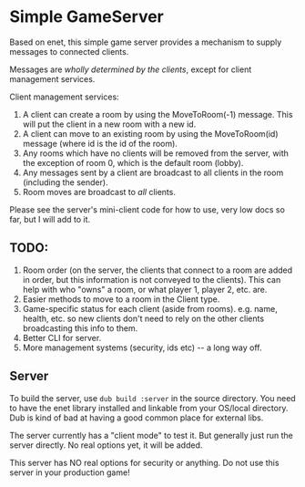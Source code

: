 # Simple GameServer

Based on enet, this simple game server provides a mechanism to supply messages to connected clients.

Messages are *wholly determined by the clients*, except for client management services.

Client management services:

1. A client can create a room by using the MoveToRoom(-1) message. This will put the client in a new room with a new id.
2. A client can move to an existing room by using the MoveToRoom(id) message (where id is the id of the room).
3. Any rooms which have no clients will be removed from the server, with the exception of room 0, which is the default room (lobby).
4. Any messages sent by a client are broadcast to all clients in the room (including the sender).
5. Room moves are broadcast to *all* clients.

Please see the server's mini-client code for how to use, very low docs so far, but I will add to it.

## TODO:

1. Room order (on the server, the clients that connect to a room are added in order, but this information is not conveyed to the clients). This can help with who "owns" a room, or what player 1, player 2, etc. are.
2. Easier methods to move to a room in the Client type.
3. Game-specific status for each client (aside from rooms). e.g. name, health, etc. so new clients don't need to rely on the other clients broadcasting this info to them.
4. Better CLI for server.
5. More management systems (security, ids etc) -- a long way off.

## Server

To build the server, use `dub build :server` in the source directory. You need to have the enet library installed and linkable from your OS/local directory. Dub is kind of bad at having a good common place for external libs.

The server currently has a "client mode" to test it. But generally just run the server directly. No real options yet, it will be added.

This server has NO real options for security or anything. Do not use this server in your production game!
